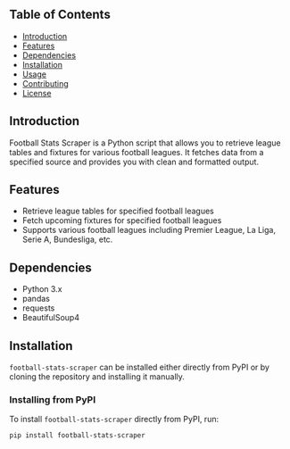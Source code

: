 ## Table of Contents
- [Introduction](#introduction)
- [Features](#features)
- [Dependencies](#dependencies)
- [Installation](#installation)
- [Usage](#usage)
- [Contributing](#contributing)
- [License](#license)

## Introduction
Football Stats Scraper is a Python script that allows you to retrieve league tables and fixtures for various football leagues. It fetches data from a specified source and provides you with clean and formatted output.

## Features
- Retrieve league tables for specified football leagues
- Fetch upcoming fixtures for specified football leagues
- Supports various football leagues including Premier League, La Liga, Serie A, Bundesliga, etc.

## Dependencies
- Python 3.x
- pandas
- requests
- BeautifulSoup4

## Installation

`football-stats-scraper` can be installed either directly from PyPI or by cloning the repository and installing it manually.

### Installing from PyPI

To install `football-stats-scraper` directly from PyPI, run:

```bash
pip install football-stats-scraper